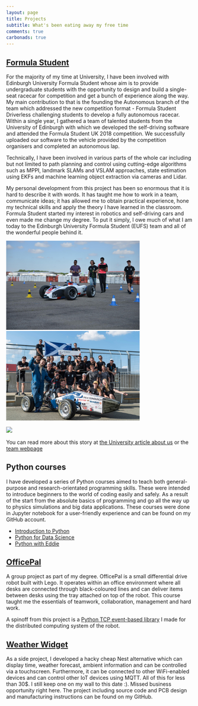 ```yaml
---
layout: page
title: Projects
subtitle: What's been eating away my free time
comments: true
carbonads: true
---
```



## [Formula Student](http://eufs.eusa.ed.ac.uk)
For the majority of my time at University, I have been involved with Edinburgh University Formula Student whose aim is to provide undergraduate students with the opportunity to design and build a single-seat racecar for competition and get a bunch of experience along the way. My main contribution to that is the founding the Autonomous branch of the team which addressed the new competition format - Formula Student Driverless challenging students to develop a fully autonomous racecar. Within a single year, I gathered a team of talented students from the University of Edinburgh with which we developed the self-driving software and attended the Formula Student UK 2018 competition. We successfully uploaded our software to the vehicle provided by the competition organisers and completed an autonomous lap.

Technically, I have been involved in various parts of the whole car including but not limited to path planning and control using cutting-edge algorithms such as MPPI, landmark SLAMs and VSLAM approaches, state estimation using EKFs and machine learning object extraction via cameras and Lidar.

My personal development from this project has been so enormous that it is hard to describe it with words. It has taught me how to work in a team, communicate ideas; it has allowed me to obtain practical experience, hone my technical skills and apply the theory I have learned in the classroom. Formula Student started my interest in robotics and self-driving cars and even made me change my degree. To put it simply, I owe much of what I am today to the Edinburgh University Formula Student (EUFS) team and all of the wonderful people behind it. 


<p float="centre">
  <img src="/img/slider/EUFS_Picture_1.jpg" width="360" />
  <img src="/img/slider/EUFS_Picture_3.jpg" width="360" /> 
</p>


[![](https://img.youtube.com/vi/Ic7Szt7nbeI/0.jpg)](https://www.youtube.com/watch?v=Ic7Szt7nbeI)


You can read more about this story at [the University article about us](https://www.ed.ac.uk/informatics/news-events/stories/2018/students-on-quest-for-high-speed-success) or the [team webpage](http://eufs.eusa.ed.ac.uk)

## Python courses
I have developed a series of Python courses aimed to teach both general-purpose and research-orientated programming skills. These were intended to introduce beginners to the world of coding easily and safely. As a result of the start from the absolute basics of programming and go all the way up to physics simulations and big data applications. These courses were done in Jupyter notebook for a user-friendly experience and can be found on my GitHub account.

- [Introduction to Python](https://github.com/Ignat-Georgiev/python-intro)
- [Python for Data Science]()
- [Python with Eddie]()


## [OfficePal](https://github.com/Ignat-Georgiev/SDP_G19_OfficeBot)
A group project as part of my degree. OfficePal is a small differential drive robot built with Lego. It operates within an office environment where all desks are connected through black-coloured lines and can deliver items between desks using the tray attached on top of the robot. This course taught me the essentials of teamwork, collaboration, management and hard work.

A spinoff from this project is a [Python TCP event-based library](https://github.com/Ignat-Georgiev/tcpcom) I made for the distributed computing system of the robot.


## [Weather Widget](https://github.com/Ignat-Georgiev/WeatherWidget)
As a side project, I developed a hacky cheap Nest alternative which can display time, weather forecast, ambient information and can be controlled via a touchscreen. Furthermore, it can be connected to other WiFi-enabled devices and can control other IoT devices using MQTT. All of this for less than 30$. I still keep one on my wall to this date :). Missed business opportunity right here. The project including source code and PCB design and manufacturing instructions can be found on my GitHub.

